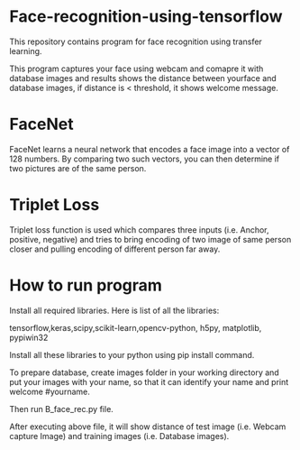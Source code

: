 # Face-recognition-using-tensorflow
This repository contains program for face recognition using transfer learning.

This program captures your face using webcam and comapre it with database images and results shows the distance between yourface and database images, if distance is < threshold, it shows welcome message.

# FaceNet
FaceNet learns a neural network that encodes a face image into a vector of 128 numbers. By comparing two such vectors, you can then determine if two pictures are of the same person.

# Triplet Loss
Triplet loss function is used which compares three inputs (i.e. Anchor, positive, negative) and tries to bring encoding of two image of same person closer and pulling encoding of different person far away.

# How to run program
Install all required libraries.
Here is list of all the libraries:

tensorflow,keras,scipy,scikit-learn,opencv-python, h5py, matplotlib, pypiwin32

Install all these libraries to your python using pip install command.

To prepare database, create images folder in your working directory and put your images with your name, so that it can identify your name and print welcome #yourname.

Then run B_face_rec.py file.

After executing above file, it will show distance of test image (i.e. Webcam capture Image) and training images (i.e. Database images).
